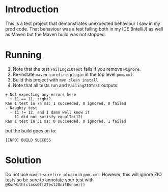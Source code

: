 # Introduction

This is a test project that demonstrates unexpected behaviour I saw in my prod code.
That behaviour was a test failing both in my IDE (IntelliJ) as well as Maven but the Maven build was not stopped.

# Running

1. Note that the test `FailingZIOTest` fails if you remove `@ignore`.
1. Re-instate `maven-surefire-plugin` in the top level `pom.xml`. 
1. Build this project with `mvn clean install`
1. Note that all tests run and `FailingZIOTest` outputs:
```
+ Not expecting any errors here
  + 11 == 11, right?
Ran 1 test in 74 ms: 1 succeeded, 0 ignored, 0 failed
- Naughty test
  - 11 != 12, and I damn well know it
    11 did not satisfy equalTo(12)
Ran 1 test in 31 ms: 0 succeeded, 0 ignored, 1 failed

```
but the build goes on to:
```
[INFO] BUILD SUCCESS
```
# Solution

Do not use `maven-surefire-plugin` in `pom.xml`. However, this will ignore ZIO tests so be sure to annotate
your test with `@RunWith(classOf[ZTestJUnitRunner])`